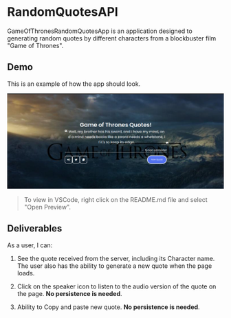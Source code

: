 # RandomQuotesAPI

GameOfThronesRandomQuotesApp is an application designed to generating random quotes by different characters from a blockbuster film "Game of Thrones".

## Demo

This is an example of how the app should look.

![demo image](images/Screenshot%20from%202022-09-02%2017-55-38.png)

> To view in VSCode, right click on the README.md file and select "Open Preview".


## Deliverables

As a user, I can:

1. See the quote received from the server, including its Character name. The user also has the ability to generate a new quote when the page loads.
   
2. Click on the speaker icon to listen to the audio version of the quote on the page. **No persistence is needed**.

3. Ability to Copy and paste new quote. **No
   persistence is needed**.



